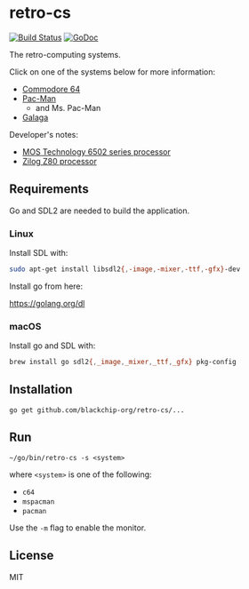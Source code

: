 # retro-cs

[![Build Status](https://travis-ci.com/blackchip-org/retro-cs.svg?branch=master)](https://travis-ci.com/blackchip-org/retro-cs) [![GoDoc](https://godoc.org/github.com/blackchip-org/retro-cs?status.svg)](https://godoc.org/github.com/blackchip-org/retro-cs)

The retro-computing systems.

Click on one of the systems below for more information:

- [Commodore 64](doc/c64.md)
- [Pac-Man](doc/pacman.md)
  - and Ms. Pac-Man
- [Galaga](doc/galaga.md)

Developer's notes:

- [MOS Technology 6502 series processor](doc/m6502.md)
- [Zilog Z80 processor](doc/z80.md)

## Requirements

Go and SDL2 are needed to build the application.

### Linux

Install SDL with:

```bash
sudo apt-get install libsdl2{,-image,-mixer,-ttf,-gfx}-dev
```

Install go from here:

https://golang.org/dl


### macOS

Install go and SDL with:

```bash
brew install go sdl2{,_image,_mixer,_ttf,_gfx} pkg-config
```

## Installation

```
go get github.com/blackchip-org/retro-cs/...
```

## Run

```
~/go/bin/retro-cs -s <system>
```

where `<system>` is one of the following:

- `c64`
- `mspacman`
- `pacman`

Use the `-m` flag to enable the monitor.

## License

MIT
